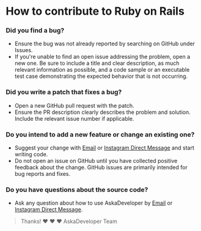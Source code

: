 # How to contribute to Ruby on Rails
### Did you find a bug?
* Ensure the bug was not already reported by searching on GitHub under Issues.
* If you're unable to find an open issue addressing the problem, open a new one. Be sure to include a title and clear description, as much relevant information as possible, and a code sample or an executable test case demonstrating the expected behavior that is not occurring.
### Did you write a patch that fixes a bug?
* Open a new GitHub pull request with the patch.
* Ensure the PR description clearly describes the problem and solution. Include the relevant issue number if applicable.
### Do you intend to add a new feature or change an existing one?
* Suggest your change with [Email](mailto:devbmehta04@gmail.com) or [Instagram Direct Message](https://instagram.com/djangostaan/) and start writing code.
* Do not open an issue on GitHub until you have collected positive feedback about the change. GitHub issues are primarily intended for bug reports and fixes.
### Do you have questions about the source code?
* Ask any question about how to use AskaDeveloper by [Email](mailto:devbmehta04@gmail.com) or [Instagram Direct Message](https://instagram.com/djangostaan/).

> Thanks! ❤️ ❤️ ❤️
> AskaDeveloper Team
